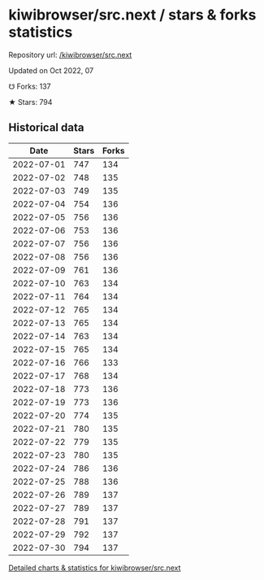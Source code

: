 # kiwibrowser/src.next / stars & forks statistics

Repository url: [/kiwibrowser/src.next](https://github.com/kiwibrowser/src.next)

Updated on Oct 2022, 07

☋ Forks: 137

★ Stars: 794

## Historical data
| Date | Stars | Forks |
|------|-------|-------|
| 2022-07-01 | 747 | 134 | 
| 2022-07-02 | 748 | 135 | 
| 2022-07-03 | 749 | 135 | 
| 2022-07-04 | 754 | 136 | 
| 2022-07-05 | 756 | 136 | 
| 2022-07-06 | 753 | 136 | 
| 2022-07-07 | 756 | 136 | 
| 2022-07-08 | 756 | 136 | 
| 2022-07-09 | 761 | 136 | 
| 2022-07-10 | 763 | 134 | 
| 2022-07-11 | 764 | 134 | 
| 2022-07-12 | 765 | 134 | 
| 2022-07-13 | 765 | 134 | 
| 2022-07-14 | 763 | 134 | 
| 2022-07-15 | 765 | 134 | 
| 2022-07-16 | 766 | 133 | 
| 2022-07-17 | 768 | 134 | 
| 2022-07-18 | 773 | 136 | 
| 2022-07-19 | 773 | 136 | 
| 2022-07-20 | 774 | 135 | 
| 2022-07-21 | 780 | 135 | 
| 2022-07-22 | 779 | 135 | 
| 2022-07-23 | 780 | 135 | 
| 2022-07-24 | 786 | 136 | 
| 2022-07-25 | 788 | 136 | 
| 2022-07-26 | 789 | 137 | 
| 2022-07-27 | 789 | 137 | 
| 2022-07-28 | 791 | 137 | 
| 2022-07-29 | 792 | 137 | 
| 2022-07-30 | 794 | 137 | 


[Detailed charts & statistics for kiwibrowser/src.next](https://reviewgithub.com/rep/kiwibrowser/src.next)
